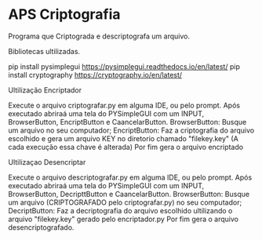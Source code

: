 # APS Criptografia
 Programa que Criptograda e descriptografa um arquivo.
 
Bibliotecas ultilizadas.
 
 pip install pysimplegui https://pysimplegui.readthedocs.io/en/latest/ 
 pip install cryptography https://cryptography.io/en/latest/
 
 
Ultilização Encriptador

  Execute o arquivo criptografar.py em alguma IDE, ou pelo prompt.
  Após executado abriraá uma tela do PYSimpleGUI com um INPUT, BrowserButton, EncriptButton e CaancelarButton.
  BrowserButton: Busque um arquivo no seu computador;
  EncriptButton: Faz a criptografia do arquivo escolhido e gera um arquivo KEY no diretorio chamado "filekey.key" (A cada execução essa chave é alterada)
  Por fim gera o arquivo encriptado 
 
Ultilizaçao Desencriptar

  Execute o arquivo descriptografar.py em alguma IDE, ou pelo prompt.
  Após executado abriraá uma tela do PYSimpleGUI com um INPUT, BrowserButton, DecripttButton e CaancelarButton.
  BrowserButton: Busque um arquivo (CRIPTOGRAFADO pelo criptografar.py) no seu computador;
  DecriptButton: Faz a decriptografia do arquivo escolhido ultilizando o arquivo "filekey.key" gerado pelo encriptador.py
  Por fim gera o arquivo desencriptografado.


 
